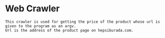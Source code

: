 # Web Crawler

    This crawler is used for getting the price of the product whose url is given to the program as an argv. 
    Url is the address of the product page on hepsiburada.com.
